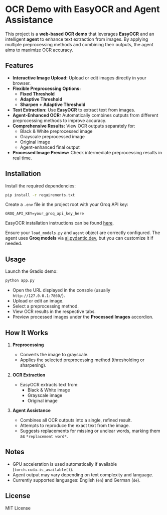 # OCR Demo with EasyOCR and Agent Assistance

This project is a **web-based OCR demo** that leverages **EasyOCR** and an intelligent **agent** to enhance text extraction from images. By applying multiple preprocessing methods and combining their outputs, the agent aims to maximize OCR accuracy.

## Features

- **Interactive Image Upload:** Upload or edit images directly in your browser.
- **Flexible Preprocessing Options:**  
  - **Fixed Threshold**  
  - **Adaptive Threshold**  
  - **Sharpen + Adaptive Threshold**
- **Text Extraction:** Use **EasyOCR** to extract text from images.
- **Agent-Enhanced OCR:** Automatically combines outputs from different preprocessing methods to improve accuracy.
- **Comprehensive Results:** View OCR outputs separately for:  
  - Black & White preprocessed image  
  - Grayscale preprocessed image  
  - Original image  
  - Agent-enhanced final output
- **Processed Image Preview:** Check intermediate preprocessing results in real time.

## Installation

Install the required dependencies:

```bash
pip install -r requirements.txt
```

Create a `.env` file in the project root with your Groq API key:

```env
GROQ_API_KEY=your_groq_api_key_here
```

EasyOCR installation instructions can be found [here](https://github.com/JaidedAI/EasyOCR).

Ensure your `load_models.py` and `agent` object are correctly configured. The agent uses **Groq models** via [ai.pydantic.dev](https://ai.pydantic.dev/), but you can customize it if needed.



## Usage

Launch the Gradio demo:

```bash
python app.py
```

- Open the URL displayed in the console (usually `http://127.0.0.1:7860/`).  
- Upload or edit an image.  
- Select a preprocessing method.  
- View OCR results in the respective tabs.  
- Preview processed images under the **Processed Images** accordion.  

## How It Works

1. **Preprocessing**  
   - Converts the image to grayscale.  
   - Applies the selected preprocessing method (thresholding or sharpening).

2. **OCR Extraction**  
   - EasyOCR extracts text from:  
     - Black & White image  
     - Grayscale image  
     - Original image

3. **Agent Assistance**  
   - Combines all OCR outputs into a single, refined result.  
   - Attempts to reproduce the exact text from the image.  
   - Suggests replacements for missing or unclear words, marking them as `*replacement word*`.

## Notes

- GPU acceleration is used automatically if available (`torch.cuda.is_available()`).  
- Agent output may vary depending on text complexity and language.  
- Currently supported languages: English (`en`) and German (`de`).

## License

MIT License

